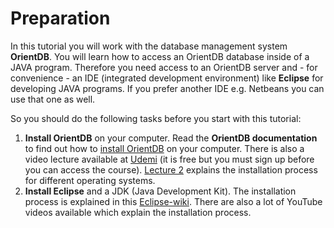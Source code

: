 # Preparation
In this tutorial you will work with the database management system **OrientDB**. You will learn how to access an OrientDB database inside of a JAVA program. Therefore you need access to an OrientDB server and - for convenience - an IDE (integrated development environment) like **Eclipse** for developing JAVA programs. If you prefer another IDE e.g. Netbeans you can use that one as well.

So you should do the following tasks before you start with this tutorial:
1. **Install OrientDB** on your computer. Read the **OrientDB documentation** to find out how to [install OrientDB](http://orientdb.com/docs/last/orientdb.wiki/Tutorial-Installation.html) on your computer. There is also a video lecture available at [Udemi](https://www.udemy.com/orientdb-getting-started/) (it is free but you must sign up before you can access the course). [Lecture 2](https://www.udemy.com/orientdb-getting-started/#/lecture/1726182) explains the installation process for different operating systems.
2. **Install Eclipse** and a JDK (Java Development Kit). The installation process is explained in this [Eclipse-wiki](https://wiki.eclipse.org/Eclipse/Installation). There are also a lot of YouTube videos available which explain the installation process.

